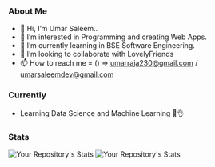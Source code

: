 ### About Me ###
- 👋 Hi, I’m Umar Saleem..
- 👀 I’m interested in Programming and creating Web Apps.
- 🌱 I’m currently learning in BSE Software Engineering.
- 💞️ I’m looking to collaborate with LovelyFriends
- 📫 How to reach me = () => umarraja230@gmail.com / umarsaleemdev@gmail.com 

### Currently ###
- Learning Data Science and Machine Learning 🤩👌

### Stats ###
![Your Repository's Stats](https://github-readme-stats.vercel.app/api/top-langs/?username=UmarRajpoot)
![Your Repository's Stats](https://github-readme-stats.vercel.app/api?username=UmarRajpoot&show_icons=true)

<!---
UmarRajpoot/UmarRajpoot is a ✨ special ✨ repository because its `README.md` (this file) appears on your GitHub profile.
You can click the Preview link to take a look at your changes.
--->



